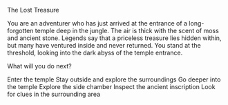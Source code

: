 The Lost Treasure

You are an adventurer who has just arrived at the entrance of a long-forgotten temple deep in the jungle. The air is thick with the scent of moss and ancient stone. Legends say that a priceless treasure lies hidden within, but many have ventured inside and never returned. You stand at the threshold, looking into the dark abyss of the temple entrance.

What will you do next?

Enter the temple
Stay outside and explore the surroundings
Go deeper into the temple
Explore the side chamber
Inspect the ancient inscription
Look for clues in the surrounding area
